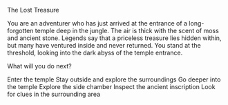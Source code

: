 The Lost Treasure

You are an adventurer who has just arrived at the entrance of a long-forgotten temple deep in the jungle. The air is thick with the scent of moss and ancient stone. Legends say that a priceless treasure lies hidden within, but many have ventured inside and never returned. You stand at the threshold, looking into the dark abyss of the temple entrance.

What will you do next?

Enter the temple
Stay outside and explore the surroundings
Go deeper into the temple
Explore the side chamber
Inspect the ancient inscription
Look for clues in the surrounding area
